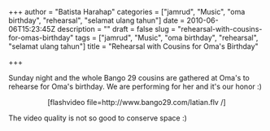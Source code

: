 +++
author = "Batista Harahap"
categories = ["jamrud", "Music", "oma birthday", "rehearsal", "selamat ulang tahun"]
date = 2010-06-06T15:23:45Z
description = ""
draft = false
slug = "rehearsal-with-cousins-for-omas-birthday"
tags = ["jamrud", "Music", "oma birthday", "rehearsal", "selamat ulang tahun"]
title = "Rehearsal with Cousins for Oma's Birthday"

+++


Sunday night and the whole Bango 29 cousins are gathered at Oma's to rehearse for Oma's birthday. We are performing for her and it's our honor :)
<p style="text-align: center;">[flashvideo file=http://www.bango29.com/latian.flv /]</p>
<p style="text-align: left;">The video quality is not so good to conserve space :)</p>